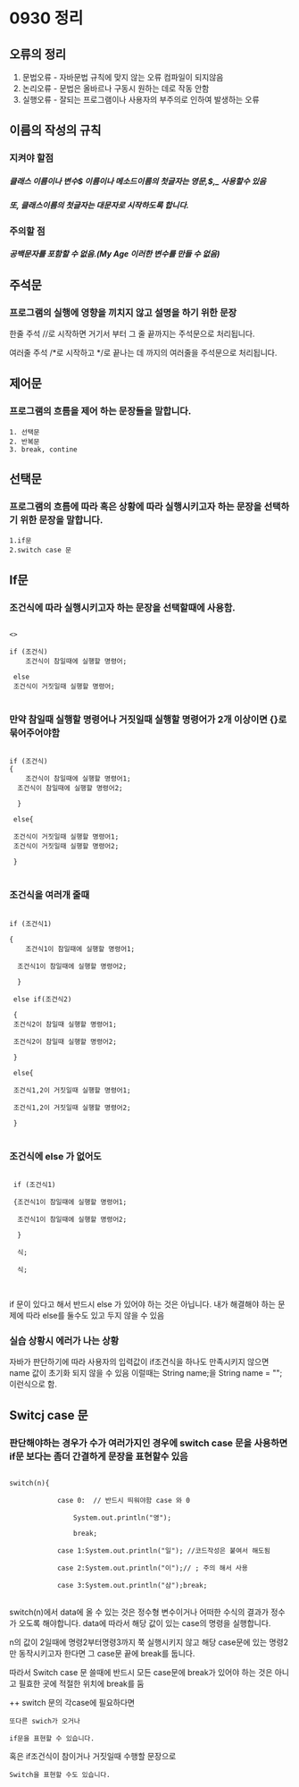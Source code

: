 0930 정리
=============

오류의 정리
--------------
1. 문법오류 - 자바문법 규칙에 맞지 않는 오류 컴파일이 되지않음
2. 논리오류 - 문법은 올바르나 구동시 원하는 데로 작동 안함
3. 실행오류 - 잘되는 프로그램이나 사용자의 부주의로 인하여 발생하는 오류




이름의 작성의 규칙
-------------------
### 지켜야 할점
##### 클래스 이름이나 변수$ 이름이나 메소드이름의 첫글자는 영문,$,_ 사용할수 있음
##### 또, 클래스이름의 첫글자는 대문자로 시작하도록 합니다.

### 주의할 점
##### 공백문자를 포함할 수 없음.(My Age 이러한 변수를 만들 수 없음)

주석문
-------------------
###  프로그램의 실행에 영향을 끼치지 않고 설명을 하기 위한 문장
한줄 주석 
	//로 시작하면 거기서 부터 그 줄 끝까지는 주석문으로 처리됩니다.
  
 여러줄 주석
	/*로 시작하고
	*/로 끝나는 데 까지의 여러줄을 주석문으로 처리됩니다.


제어문
-----------------
### 프로그램의 흐름을 제어 하는 문장들을 말합니다.

	1. 선택문
	2. 반복문
	3. break, contine

선택문
-----------------
### 프로그램의 흐름에 따라 혹은 상황에 따라 실행시키고자 하는 문장을 선택하기 위한 문장을 말합니다.


	1.if문
	2.switch case 문
  
If문
------------------
### 조건식에 따라 실행시키고자 하는 문장을 선택할때에 사용함.
<pre>
<code>
<<if 문을 사용하는 기본 형식>>

if (조건식)
	조건식이 참일때에 실행할 명령어;
  
 else
 조건식이 거짓일때 실행할 명령어;
</code>
</pre>
 
### 만약 참일때 실행할 명령어나 거짓일때 실행할 명령어가 2개 이상이면 {}로 묶어주어야함
<pre>
<code>
if (조건식)
{
	조건식이 참일때에 실행할 명령어1;
  조건식이 참일때에 실행할 명령어2;
  
  }
  
 else{
 
 조건식이 거짓일때 실행할 명령어1;
 조건식이 거짓일때 실행할 명령어2;
 
 }
</code>
</pre>


### 조건식을 여러개 줄때 
<pre>
<code>
if (조건식1)

{ 
	조건식1이 참일때에 실행할 명령어1;
  
  조건식1이 참일때에 실행할 명령어2;
  
  }
  
 else if(조건식2)
 
 {
 조건식2이 참일때 실행할 명령어1;
 
 조건식2이 참일때 실행할 명령어2;
 
 }
 
 else{
 
 조건식1,2이 거짓일때 실행할 명령어1;
 
 조건식1,2이 거짓일때 실행할 명령어2;
 
 }
</code>
</pre>
 
 ### 조건식에 else 가 없어도
<pre>
<code>
 if (조건식1)
 
 {조건식1이 참일때에 실행할 명령어1;
  
  조건식1이 참일때에 실행할 명령어2;
  
  }
  
  식;
  
  식;
  </code>
  </pre>
if 문이 있다고 해서 반드시 else 가 있어야 하는 것은 아닙니다.
내가 해결해야 하는 문제에 따라 else를 둘수도 있고 두지 않을 수 있음

### 실습 상황시 에러가 나는 상황

자바가 판단하기에 따라 사용자의 입력값이 if조건식을 하나도 만족시키지 않으면
name 값이 초기화 되지 않을 수 있음 
이럴때는 String name;을
String name = "";  
이런식으로 함.

Switcj case 문
----------------
### 판단해야하는 경우가 수가 여러가지인 경우에 switch case 문을 사용하면 if문 보다는 좀더 간결하게 문장을 표현할수 있음

<pre>
<code>
switch(n){

			case 0:  // 반드시 띄워야함 case 와 0
      
				System.out.println("영");
        
				break;
        
			case 1:System.out.println("일"); //코드작성은 붙여서 해도됨
      
			case 2:System.out.println("이");// ; 주의 해서 사용
      
			case 3:System.out.println("삼");break;
</code>
</pre>

switch(n)에서 data에 올 수 있는 것은
정수형 변수이거나 어떠한 수식의 결과가 정수가 오도록 해야합니다.
data에 따라서 해당 값이 있는 case의 명령을 실행합니다.


n의 값이 2일때에 명령2부터명령3까지 쭉 실행시키지 않고 해당 case문에 있는 명령2만 동작시키고자 한다면 그 case문
끝에 break를 둡니다.

따라서 Switch case 문 쓸때에 반드시 모든 case문에 break가 있어야 하는 것은 아니고
필효한 곳에 적절한 위치에 break를 둠

++
switch 문의 각case에 필요하다면 

	또다른 swich가 오거나
  
	if문을 표현할 수 있습니다.

혹은 if조건식이 참이거나 거짓일때 수행할 문장으로 

	Switch을 표현할 수도 있습니다.
